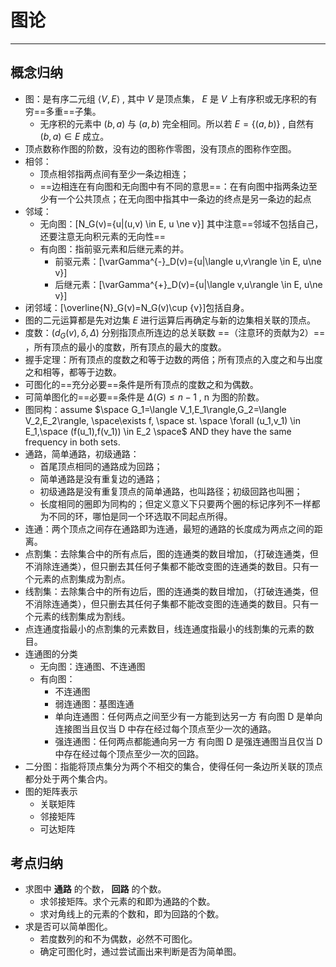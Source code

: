 # 图论
---
## 概念归纳
* 图：是有序二元组 $\langle V,E \rangle$ , 其中 $V$ 是顶点集， $E$ 是 $V$ 上有序积或无序积的有穷==多重==子集。
    * 无序积的元素中 $(b,a)$ 与 $(a,b)$ 完全相同。所以若 $E=\{(a,b)\}$ , 自然有 $(b,a)\in E$ 成立。
* 顶点数称作图的阶数，没有边的图称作零图，没有顶点的图称作空图。
* 相邻：
    * 顶点相邻指两点间有至少一条边相连；
    * ==边相连在有向图和无向图中有不同的意思==：在有向图中指两条边至少有一个公共顶点；在无向图中指其中一条边的终点是另一条边的起点
* 邻域：
    * 无向图：\[N_G(v)=\{u|(u,v) \in E, u \ne v\}\] 其中注意==邻域不包括自己，还要注意无向积元素的无向性==
    * 有向图：指前驱元素和后继元素的并。
        * 前驱元素：\[\varGamma^{-}_D(v)=\{u|\langle u,v\rangle \in E, u\ne v\}\]
        * 后继元素：\[\varGamma^{+}_D(v)=\{u|\langle v,u\rangle \in E, u\ne v\}\]
* 闭邻域：\[\overline{N}_G(v)=N_G(v)\cup \{v\}\]包括自身。
* 图的二元运算都是先对边集 $E$ 进行运算后再确定与新的边集相关联的顶点。
* 度数：$(d_G(v), \delta, \Delta)$  分别指顶点所连边的总关联数 ==（注意环的贡献为2）== ，所有顶点的最小的度数，所有顶点的最大的度数。
* 握手定理：所有顶点的度数之和等于边数的两倍；所有顶点的入度之和与出度之和相等，都等于边数。
* 可图化的==充分必要==条件是所有顶点的度数之和为偶数。
* 可简单图化的==必要==条件是 $\Delta (G) \le n - 1$ , n 为图的阶数。 
* 图同构：assume $\space G_1=\langle V_1,E_1\rangle,G_2=\langle V_2,E_2\rangle, \space\exists f, \space st. \space  \forall (u_1,v_1) \in E_1,\space (f(u_1),f(v_1)) \in E_2 \space$  AND they have the same frequency in both sets.
* 通路，简单通路，初级通路：
    * 首尾顶点相同的通路成为回路；
    * 简单通路是没有重复边的通路；
    * 初级通路是没有重复顶点的简单通路，也叫路径；初级回路也叫圈；
    * 长度相同的圈即为同构的；但定义意义下只要两个圈的标记序列不一样都为不同的环，哪怕是同一个环选取不同起点所得。
* 连通：两个顶点之间存在通路即为连通，最短的通路的长度成为两点之间的距离。
* 点割集：去除集合中的所有点后，图的连通类的数目增加，（打破连通类，但不消除连通类），但只删去其任何子集都不能改变图的连通类的数目。只有一个元素的点割集成为割点。
* 线割集：去除集合中的所有边后，图的连通类的数目增加，（打破连通类，但不消除连通类），但只删去其任何子集都不能改变图的连通类的数目。只有一个元素的线割集成为割线。
* 点连通度指最小的点割集的元素数目，线连通度指最小的线割集的元素的数目。
* 连通图的分类
    * 无向图：连通图、不连通图
    * 有向图：
        * 不连通图
        * 弱连通图：基图连通
        * 单向连通图：任何两点之间至少有一方能到达另一方
        有向图 D 是单向连接图当且仅当 D 中存在经过每个顶点至少一次的通路。
        * 强连通图：任何两点都能通向另一方
        有向图 D 是强连通图当且仅当 D 中存在经过每个顶点至少一次的回路。
* 二分图：指能将顶点集分为两个不相交的集合，使得任何一条边所关联的顶点都分处于两个集合内。
* 图的矩阵表示
    * 关联矩阵
    * 邻接矩阵
    * 可达矩阵

## 考点归纳
* 求图中 __通路__ 的个数， __回路__ 的个数。
    * 求邻接矩阵。求个元素的和即为通路的个数。
    * 求对角线上的元素的个数和，即为回路的个数。
* 求是否可以简单图化。
    * 若度数列的和不为偶数，必然不可图化。
    * 确定可图化时，通过尝试画出来判断是否为简单图。